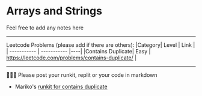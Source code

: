 # Arrays and Strings
Feel free to add any notes here

---
Leetcode Problems (please add if there are others):
|Category| Level     | Link |
| ----------- | ----------- |----|
|Contains Duplicate| Easy     | https://leetcode.com/problems/contains-duplicate/    |


---
🏃🏻‍♀️ Please post your runkit, replit or your code in markdown



- Mariko's [runkit for contains duplicate](https://runkit.com/codingjourneyio/628e6c9bc40c0e0008578ce9) 